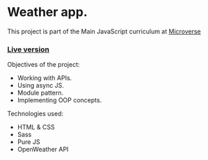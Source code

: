 # Weather app.

This project is part of the Main JavaScript curriculum at [Microverse](https://www.microverse.org/)

### [Live version](https://rawcdn.githack.com/codingAngarita/Weather-app/d9977dd623ed46df639f2e70c52c81083ebf1f41/dist/index.html)

Objectives of the project:

* Working with APIs.
* Using async JS.
* Module pattern.
* Implementing OOP concepts.

Technologies used:

* HTML & CSS
* Sass
* Pure JS
* OpenWeather API
